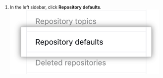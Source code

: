 1. In the left sidebar, click **Repository defaults**. ![Repository defaults tab](/assets/images/help/organizations/repo-defaults-tab.png)
